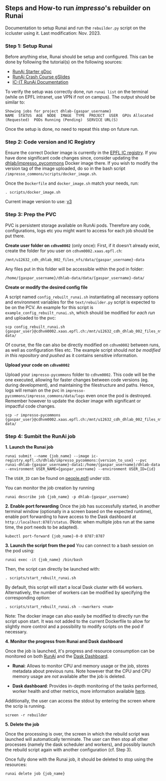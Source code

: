 ## Steps and How-to run _impresso_'s rebuilder on Runai

Documentation to setup Runai and run the `rebuilder.py` script on the iccluster using it.
Last modification: Nov. 2023.

### Step 1: Setup Runai

Before anything else, Runai should be setup and configured. This can be done by following the tutorial(s) on the following sources:

- [RunAi Starter gDoc](https://docs.google.com/document/d/1--QB_9PLSK6LAEDfIirR5aptWHi9Ri5BxCwT7LXz29M/edit)
- [RunAi Crash Course gSlides](https://docs.google.com/presentation/d/15UY_8wZGGQW_sLzcaOPaMjeU5nneraRfsWPjf8uF7cc/edit#slide=id.p)
- [IC-IT RunAi Documentation](https://icitdocs.epfl.ch/display/clusterdocs/Getting+Started+with+RunAI)

To verify the setup was correctly done, run `runai list` on the terminal (while on EPFL intranet, use VPN if not on campus). The output should be similar to:

```
Showing jobs for project dhlab-{gaspar_username}
NAME  STATUS  AGE  NODE  IMAGE  TYPE  PROJECT  USER  GPUs Allocated (Requested)  PODs Running (Pending)  SERVICE URL(S)
```

Once the setup is done, no need to repeat this step on future run.

### Step 2: Code version and IC Registry

Ensure the correct Docker image is currently in the [EPFL IC registry](https://ic-registry.epfl.ch/harbor/projects).
If you have done significant code changes since, consider updating the [dhlab/impresso_pycommons](https://ic-registry.epfl.ch/harbor/projects/25/repositories/dhlab%2Fimpresso_pycommons) Docker image there.
If you wish to modify the version tag of the image uploaded, do so in the bash script `/impresso_commons/scripts/docker_image.sh`.

Once the `Dockerfile` and `docker_image.sh` match your needs, run:

```
. scripts/docker_image.sh
```

Current image version to use: [v3](https://ic-registry.epfl.ch/harbor/projects/25/repositories/dhlab%2Fimpresso_pycommons/tags/v3)

### Step 3: Prep the PVC

PVC is persistent storage available on RunAi pods. Therefore any code, configurations, logs etc you might want to access for each job should be put there.

**Create user folder on `cdhvm0002`** (only once):
First, if it doesn't already exist, create the folder for you user on `cdhvm0002.xaas.epfl.ch`:

```
/mnt/u12632_cdh_dhlab_002_files_nfs/data/{gaspar_username}-data
```

Any files put in this folder will be accessible within the pod in folder:

```
/home/{gaspar_username}/dhlab-data/data/{gaspar_username}-data/
```

**Create or modify the desired config file**

A script named `config_rebuilt_runai.sh` instantiating all necessary options and environment variables for the `text/rebuilder.py` script is expected to be on the PCV.
An example for this script is `example_config_rebuilt_runai.sh`, which should be modified for _each run_ and uploaded to the pvc:

```
scp config_rebuilt_runai.sh {gaspar_user}@cdhvm0002.xaas.epfl.ch:/mnt/u12632_cdh_dhlab_002_files_nfs/data/{gaspar_username}-data/
```

Of course, the file can also be directly modified on `cdhvm0002` between runs, as well as configuration files etc.
The example script should _not be modified in this repository and pushed_ as it contains sensitive information.

**Upload your code on `cdhvm0002`**

Upload your `impresso-pycommons` folder to `cdhvm0002`. This code will be the one executed, allowing for faster changes between code versions (eg. during development), and maintaining the filestructure and paths. Hence, logs will remain on the pvc in `impresso-pycommons/impresso_commons/data/logs` even once the pod is destroyed.
Remember however to update the docker image with significant or impactful code changes.

```
scp -r impresso-pycommons {gaspar_user}@cdhvm0002.xaas.epfl.ch:/mnt/u12632_cdh_dhlab_002_files_nfs/data/{gaspar_username}-data/
```

### Step 4: Sumbit the RunAi job

**1. Launch the Runai job**

```
runai submit --name {job_name} --image ic-registry.epfl.ch/dhlab/impresso_pycommons:{version_to_use} --pvc runai-dhlab-{gaspar_username}-data1:/home/{gaspar_username}/dhlab-data --environment USER_NAME={gaspar_username} --environment USER_ID={id}
```

The `USER_ID` can be found on [people.epfl](https://people.epfl.ch/) under `UID`.

You can monitor the job creation by running

```
runai describe job {job_name} -p dhlab-{gaspar_username}
```

**2. Enable port forwarding**
Once the job has successfully started, in another terminal window (optionally in a screen based on the expected runtime), enable port forwarding to have access to the Dask dashboard at `http://localhost:8787/status`.
(Note: when multiple jobs run at the same time, the port needs to be adapted).

```
kubectl port-forward {job_name}-0-0 8787:8787
```

**3. Launch the script from the pod**
You can connect to a bash session on the pod using:

```
runai exec -it {job_name} /bin/bash
```

Then, the script can directly be launched with:

```
. scripts/start_rebuilt_runai.sh  
```

By default, this script will start a local Dask cluster with 64 workers. Alternatively, the number of workers can be modified by specifying the corresponding option:

```
. scripts/start_rebuilt_runai.sh --nworkers <num>
```

Note: The docker image can also easily be modified to directly run the script upon start. It was not added to the current Dockerfile to allow for slightly more control and a possibility to modify scripts on the pod if necessary.

**4. Monitor the progress from Runai and Dask dashboard**

Once the job is launched, it's progress and resource consumption can be monitored on both [RunAi](https://epfl.run.ai/jobs?sortBy=[{%22key%22:%22creationTime%22,%22direction%22:%22desc%22}]&query=&page=1&items_per_page=20) and the [Dask Dashboard](http://localhost:8787/status).

- **Runai**: Allows to monitor CPU and memory usage or the job, stores metadata about previous runs. Note however that the CPU and CPU memory usage are _not_ available after the job is deleted.

- **Dask dashboard**: Provides in-depth monitoring of the tasks performed, worker health and other metrics, more information available [here](https://docs.dask.org/en/latest/dashboard.html).

Additionally, the user can access the stdout by entering the screen where the scrip is running.

```
screen -r rebuilder
```

**5. Delete the job**

Once the processing is over, the screen in which the rebuild script was launched will automatically terminate.
The user can then stop all other processes (namely the dask scheduler and workers), and possibly launch the rebuild script again with another configuration (cf. Step 3).

Once fully done with the Runai job, it should be deleted to stop using the resources:

```
runai delete job {job_name}
```
